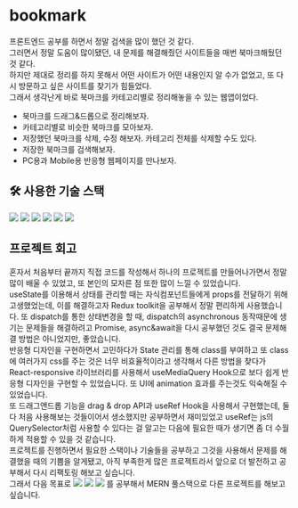 # bookmark

프론트엔드 공부를 하면서 정말 검색을 많이 했던 것 같다.<br/> 그러면서 정말 도움이 많이됐던, 내 문제를 해결해줬던 사이트들을 매번 북마크해뒀던 것 같다.<br/> 하지만 제대로 정리를 하지 못해서 어떤 사이트가 어떤 내용인지 알 수가 없었고, 또 다시 방문하고 싶은 사이트를 찾기가 힘들었다.<br/> 그래서 생각난게 바로 북마크를 카테고리별로 정리해놓을 수 있는 웹앱이었다.

- 북마크를 드래그&드롭으로 정리해보자.
- 카테고리별로 비슷한 북마크를 모아보자.
- 저장했던 북마크를 삭제, 수정 해보자. 카테고리 전체를 삭제할 수도 있다.
- 저장한 북마크를 검색해보자.
- PC용과 Mobile용 반응형 웹페이지를 만나보자.

## 🛠 사용한 기술 스택

<img src="https://img.shields.io/badge/html5-E34F26?style=for-the-badge&logo=html5&logoColor=white"> 
  <img src="https://img.shields.io/badge/css-1572B6?style=for-the-badge&logo=css3&logoColor=white">
    <img src="https://img.shields.io/badge/javascript-F7DF1E?style=for-the-badge&logo=javascript&logoColor=black">
<img src="https://img.shields.io/badge/react-61DAFB?style=for-the-badge&logo=react&logoColor=black">
<img src="https://img.shields.io/badge/redux-764ABC?style=for-the-badge&logo=redux&logoColor=white">
<img src="https://img.shields.io/badge/bootstrap-7952B3?style=for-the-badge&logo=bootstrap&logoColor=white">

## 프로젝트 회고

혼자서 처음부터 끝까지 직접 코드를 작성해서 하나의 프로젝트를 만들어나가면서 정말 많이 배울 수 있었고, 또 본인의 모자른 점 또한 많이 느낄 수 있었습니다. <br/>
useState를 이용해서 상태를 관리할 때는 자식컴포넌트들에게 props를 전달하기 위해 고생했었는데, 이를 해결하고자 Redux toolkit을 공부해서 정말 편리하게 사용했습니다. 또 dispatch를 통한 상태변경을 할 때, dispatch의 asynchronous 동작때문에 생기는 문제들을 해결하려고 Promise, async&await을 다시 공부했던 것도 결국 문제해결 방법은 아니었지만, 좋았습니다. <br/>
반응형 디자인을 구현하면서 고민하다가 State 관리를 통해 class를 부여하고 또 class에 여러가지 css를 주는 것은 너무 비효율적이라고 생각해서 다른 방법을 찾다가 React-responsive 라이브러리를 사용해서 useMediaQuery Hook으로 보다 쉽게 반응형 디자인을 구현할 수 있었습니다. 또 UI에 animation 효과를 주는것도 익숙해질 수 있었습니다.<br/>
또 드래그앤드롭 기능을 drag & drop API과 useRef Hook을 사용해서 구현했는데, 둘 다 처음 사용해보는 것들이어서 생소했지만 공부하면서 재미있었고 useRef는 js의 QuerySelector처럼 사용할 수 있다는 걸 알고는 다음에 필요한 때가 생기면 좀 더 수월하게 적용할 수 있을 것 같습니다.<br/>
프로젝트를 진행하면서 필요한 스택이나 기술들을 공부하고 그것을 사용해서 문제를 해결했을 때의 기쁨을 알게됐고, 아직 부족한게 많은 프로젝트라서 앞으로 더 발전하고 공부해서 다시 리팩토링 해보고 싶습니다.<br/>
그래서 다음 목표로 <img src="https://img.shields.io/badge/node.js-339933?style=for-the-badge&logo=Node.js&logoColor=white">
<img src="https://img.shields.io/badge/express-000000?style=for-the-badge&logo=express&logoColor=white">
<img src="https://img.shields.io/badge/mongoDB-47A248?style=for-the-badge&logo=MongoDB&logoColor=white">
를 공부해서 MERN 풀스택으로 다른 프로젝트를 해보고싶습니다.
